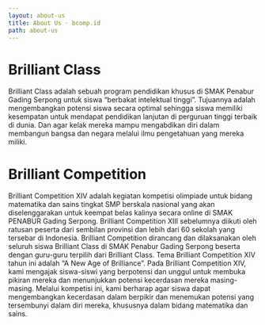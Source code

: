 ```yaml
---
layout: about-us
title: About Us · bcomp.id
path: about-us
---
```


# Brilliant Class

Brilliant Class adalah sebuah program pendidikan khusus di SMAK Penabur Gading Serpong untuk siswa “berbakat intelektual tinggi”. Tujuannya adalah mengembangkan potensi siswa secara optimal sehingga siswa memiliki kesempatan untuk mendapat pendidikan lanjutan di perguruan tinggi terbaik di dunia. Dan agar kelak mereka mampu mengabdikan diri dalam membangun bangsa dan negara melalui ilmu pengetahuan yang mereka miliki.

# Brilliant Competition

Brilliant Competition XIV adalah kegiatan kompetisi olimpiade untuk bidang
matematika dan sains tingkat SMP berskala nasional yang akan diselenggarakan
untuk keempat belas kalinya secara online di SMAK PENABUR Gading Serpong.
Brilliant Competition XIII sebelumnya diikuti oleh ratusan peserta dari sembilan
provinsi dan lebih dari 60 sekolah yang tersebar di Indonesia. Brilliant
Competition dirancang dan dilaksanakan oleh seluruh siswa Brilliant Class di
SMAK Penabur Gading Serpong beserta dengan guru-guru terpilih dari Brilliant
Class. Tema Brilliant Competition XIV tahun ini adalah “A New Age of
Brilliance”. Pada Brilliant Competition XIV, kami mengajak siswa-siswi yang
berpotensi dan unggul untuk membuka pikiran mereka dan menunjukkan potensi
kecerdasan mereka masing-masing. Melalui kompetisi ini, kami berharap agar siswa
dapat mengembangkan kecerdasan dalam berpikir dan menemukan potensi yang
tersembunyi dalam diri mereka, khususnya dalam bidang matematika dan sains.
